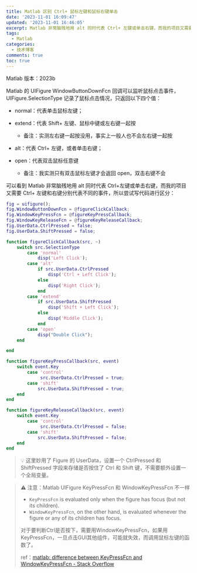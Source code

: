 ```yaml
---
title: Matlab 区别 Ctrl+ 鼠标左键和鼠标右键单击
date: '2023-11-01 16:09:47'
updated: '2023-11-01 16:46:05'
excerpt: Matlab 非常脑残地用 alt 同时代表 Ctrl+ 左键或单击右键，而我的项目又需要 ctrl+ 左键和右键分别代表不同的事件，所以尝试写代码进行区分
tags:
  - Matlab
categories:
  - 技术博客
comments: true
toc: true
---
```




Matlab 版本：2023b

Matlab 的 UIFigure WindowButtonDownFcn 回调可以监听鼠标点击事件，UIFigure.SelectionType 记录了鼠标点击情况，只返回以下四个值：

* normal：代表单击鼠标左键；
* extend：代表 Shift+ 左键、鼠标中键或左右键一起按

  * 备注：实测左右键一起按没用，事实上一般人也不会左右键一起按
* alt：代表 Ctrl+ 左键，或者单击右键；
* open：代表双击鼠标任意键

  * 备注：我实测只有双击鼠标左键才会返回 open，双击右键不会

可以看到 Matlab 非常脑残地用 alt 同时代表 Ctrl+左键或单击右键，而我的项目又需要 Ctrl+ 左键和右键分别代表不同的事件，所以尝试写代码进行区分：

```matlab
fig = uifigure();
fig.WindowButtonDownFcn = @figureClickCallback;
fig.WindowKeyPressFcn = @figureKeyPressCallback;
fig.WindowKeyReleaseFcn = @figureKeyReleaseCallback;
fig.UserData.CtrlPressed = false;
fig.UserData.ShiftPressed = false;

function figureClickCallback(src, ~)
    switch src.SelectionType
        case 'normal'
            disp('Left Click');
        case 'alt'
            if src.UserData.CtrlPressed
                disp('Ctrl + Left Click');
            else
                disp('Right Click');
            end
        case 'extend'
            if src.UserData.ShiftPressed
                disp('Shift + Left Click');
            else
                disp('Middle Click');
            end
        case 'open'
            disp("Double Click");
    end

end

function figureKeyPressCallback(src, event)
    switch event.Key
        case 'control'
             src.UserData.CtrlPressed = true;
        case 'shift'
            src.UserData.ShiftPressed = true;
    end
end

function figureKeyReleaseCallback(src, event)
    switch event.Key
        case 'control'
             src.UserData.CtrlPressed = false;
        case 'shift'
            src.UserData.ShiftPressed = false;
    end
end

```

> 💡 <span style="font-weight: bold;" data-type="strong"> </span> 这里妙用了 Figure 的 UserData，设置一个 CtrlPressed 和 ShiftPressed 字段来存储是否按住了 Ctrl 和 Shift 键，不需要额外设置一个全局变量。

> ⚠ 注意：Matlab UIFigure KeyPressFcn 和 WindowKeyPressFcn 不一样
>
> * ​`KeyPressFcn`​​ is evaluated only when the figure has focus (but not its children).
> * ​`WindowKeyPressFcn`​​, on the other hand, is evaluated whenever the figure or any of its children has focus.
>
> 对于要判断Ctrl是否按下，需要用WindowKeyPressFcn，如果用KeyPressFcn，一旦点击GUI其他组件，可能就失效，而调用鼠标左键的函数了。
>
> ref：[matlab: difference between KeyPressFcn and WindowKeyPressFcn - Stack Overflow](https://stackoverflow.com/questions/25174400/matlab-difference-between-keypressfcn-and-windowkeypressfcn)

‍

